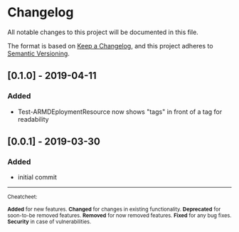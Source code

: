 # Changelog
All notable changes to this project will be documented in this file.

The format is based on [Keep a Changelog](https://keepachangelog.com/en/1.0.0/),
and this project adheres to [Semantic Versioning](https://semver.org/spec/v2.0.0.html).

## [0.1.0] - 2019-04-11

### Added

- Test-ARMDEploymentResource now shows "tags"  in front of a tag for readability

## [0.0.1] - 2019-03-30

### Added

- initial commit

---

<small>
Cheatcheet:

**Added** for new features.
**Changed** for changes in existing functionality.
**Deprecated** for soon-to-be removed features.
**Removed** for now removed features.
**Fixed** for any bug fixes.
**Security** in case of vulnerabilities.
</small>
